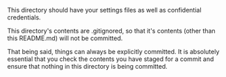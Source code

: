 This directory should have your settings files as well as confidential credentials.

This directory's contents are .gitignored, so that it's contents (other than this README.md) will
not be committed.

That being said, things can always be explicitly committed. It is absolutely essential that you check
the contents you have staged for a commit and ensure that nothing in this directory is being committed.

